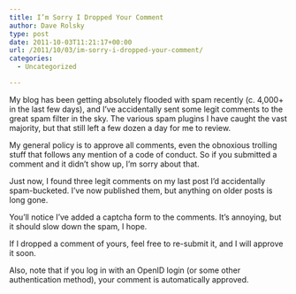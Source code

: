 ```yaml
---
title: I’m Sorry I Dropped Your Comment
author: Dave Rolsky
type: post
date: 2011-10-03T11:21:17+00:00
url: /2011/10/03/im-sorry-i-dropped-your-comment/
categories:
  - Uncategorized

---
```

My blog has been getting absolutely flooded with spam recently (c. 4,000+ in the last few days), and I&#8217;ve accidentally sent some legit comments to the great spam filter in the sky. The various spam plugins I have caught the vast majority, but that still left a few dozen a day for me to review.

My general policy is to approve all comments, even the obnoxious trolling stuff that follows any mention of a code of conduct. So if you submitted a comment and it didn&#8217;t show up, I&#8217;m sorry about that.

Just now, I found three legit comments on my last post I&#8217;d accidentally spam-bucketed. I&#8217;ve now published them, but anything on older posts is long gone.

You&#8217;ll notice I&#8217;ve added a captcha form to the comments. It&#8217;s annoying, but it should slow down the spam, I hope.

If I dropped a comment of yours, feel free to re-submit it, and I will approve it soon.

Also, note that if you log in with an OpenID login (or some other authentication method), your comment is automatically approved.